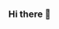 ### Hi there 👋

<!--
**c0rrell/c0rrell** is a ✨ _special_ ✨ repository because its `README.md` (this file) appears on your GitHub profile.

Here are some ideas to get you started:

- 🔭 I’m currently working on ...
- 🌱 I’m currently learning Swift iOS, Powershell, Azure, and much more
- 👯 I’m looking to collaborate on most things
- 🤔 I’m looking for help with ...
- 💬 Ask me about anything
- 📫 How to reach me: email
- 😄 Pronouns: ...
- ⚡ Fun fact: ...
-->
